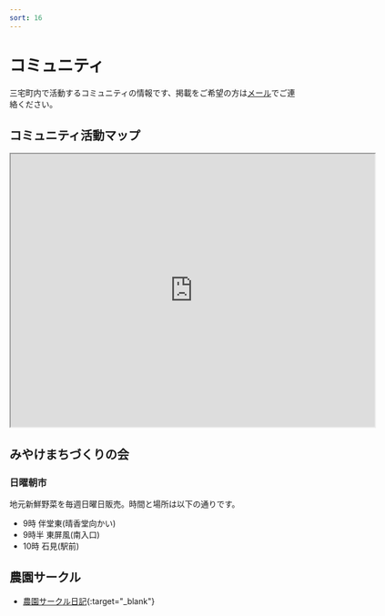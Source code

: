 ```yaml
---
sort: 16
---
```


# コミュニティ
三宅町内で活動するコミュニティの情報です、掲載をご希望の方は[メール](mailto:kwaka1208@gmail.com)でご連絡ください。

## コミュニティ活動マップ

<iframe src="https://www.google.com/maps/d/embed?mid=1DmIAFaboKgTBgWDQyMqK96oAqJS_wDPm" width="640" height="480"></iframe>

## みやけまちづくりの会
### 日曜朝市
地元新鮮野菜を毎週日曜日販売。時間と場所は以下の通りです。
- 9時 伴堂東(晴香堂向かい)
- 9時半 東屏風(南入口)
- 10時 石見(駅前)

## 農園サークル
- [農園サークル日記](http://seikatsunouen.blog.fc2.com){:target="_blank"}

